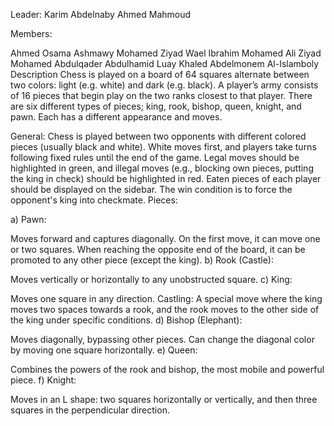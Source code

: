 Leader: Karim Abdelnaby Ahmed Mahmoud

Members:

Ahmed Osama Ashmawy Mohamed
Ziyad Wael Ibrahim Mohamed Ali
Ziyad Mohamed Abdulqader Abdulhamid
Luay Khaled Abdelmonem Al-Islamboly
Description Chess is played on a board of 64 squares alternate between two colors: light (e.g. white) and dark (e.g. black). A player’s army consists of 16 pieces that begin play on the two ranks closest to that player. There are six different types of pieces; king, rook, bishop, queen, knight, and pawn. Each has a different appearance and moves.

General:
Chess is played between two opponents with different colored pieces (usually black and white).
White moves first, and players take turns following fixed rules until the end of the game.
Legal moves should be highlighted in green, and illegal moves (e.g., blocking own pieces, putting the king in check) should be highlighted in red.
Eaten pieces of each player should be displayed on the sidebar.
The win condition is to force the opponent's king into checkmate.
Pieces:

a) Pawn:

Moves forward and captures diagonally.
On the first move, it can move one or two squares.
When reaching the opposite end of the board, it can be promoted to any other piece (except the king).
b) Rook (Castle):

Moves vertically or horizontally to any unobstructed square.
c) King:

Moves one square in any direction.
Castling: A special move where the king moves two spaces towards a rook, and the rook moves to the other side of the king under specific conditions.
d) Bishop (Elephant):

Moves diagonally, bypassing other pieces.
Can change the diagonal color by moving one square horizontally.
e) Queen:

Combines the powers of the rook and bishop, the most mobile and powerful piece.
f) Knight:

Moves in an L shape: two squares horizontally or vertically, and then three squares in the perpendicular direction.
